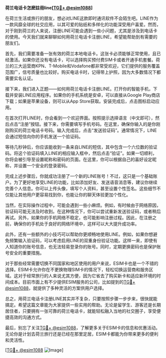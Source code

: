 **荷兰电话卡怎麽註冊line[[TG💪+ @esim1088](https://t.me/s/esim1088)]**

在荷兰生活或旅行的朋友，想必对LINE这款即时通讯软件不会陌生吧。LINE作为一款风靡全球的社交应用，以其可爱的贴纸和多样化的功能深受用户喜爱。然而，对于刚到荷兰的人来说，注册LINE可能会遇到一些小问题，尤其是涉及到电话卡的使用。今天我们就来聊聊如何用荷兰电话卡注册LINE，希望能帮助到有需要的朋友们。

首先，我们需要准备一张有效的荷兰本地电话卡。这张卡必须能够正常使用，且已经激活。如果你还没有电话卡，可以选择购买预付费SIM卡或者开通手机套餐。荷兰的三大运营商KPN、T-Mobile和Vodafone都非常受欢迎，它们提供的服务覆盖范围广，信号质量也比较好。购买电话卡时，记得带上护照，因为大多数情况下都需要实名认证。

接下来，我们进入正题——如何用荷兰电话卡注册LINE。打开你的智能手机，下载并安装LINE应用程序。如果你的手机系统是安卓，可以直接从Google Play商店下载；如果是苹果设备，则可以从App Store获取。安装完成后，点击图标启动应用。

在首次打开LINE时，你会看到一个欢迎界面。按照提示选择语言（中文即可），然后点击“注册”按钮。接下来，你需要填写手机号码。在这里，确保你输入的是你刚刚购买的荷兰电话卡号码。输入完成后，点击“发送验证码”。通常情况下，LINE会通过短信向你的手机发送一个验证码。

等待几秒钟后，你应该能收到一条来自LINE的短信，其中包含一个六位数的验证码。将这个验证码填入LINE的相应输入框中，然后点击“验证”。如果一切顺利，你将会被引导至设置昵称和密码的页面。在这里，你可以根据自己的喜好设定昵称，并设置一个安全的登录密码。

完成上述步骤后，你就成功注册了一个新的LINE账号！不过，这只是一个基础账户。为了更好地享受LINE的功能，比如添加好友、发送语音消息等，建议你继续完善个人信息。你可以上传头像，填写个人资料，甚至设置个性签名。这些细节不仅能让其他用户更容易找到你，也能让你的聊天体验更加个性化。

当然，在实际操作过程中，可能会遇到一些小麻烦。例如，有时候由于网络原因，验证码可能无法及时收到。在这种情况下，你可以尝试重新发送验证码，或者稍后再试。另外，如果你的手机网络不稳定，也可能影响注册过程。因此，在注册之前，确保你的手机处于良好的网络环境中，这样可以大大提升成功率。

此外，还有一些额外的小技巧可以帮助你更顺畅地使用LINE。例如，如果你想避免频繁输入验证码，可以考虑启用LINE的双重身份验证功能。这样一来，即使有人知道你的账号信息，也无法轻易登录你的账号。同时，定期更换密码也是保护账号安全的重要措施。

对于那些经常需要切换不同国家和地区使用的用户来说，ESIM卡也是一个不错的选择。ESIM卡允许你在不更换物理SIM卡的情况下，轻松切换运营商和服务区域。这对于经常旅行的人来说尤其方便，因为它省去了购买新卡和适应新环境的时间成本。目前市面上有不少提供ESIM服务的公司，比如提到的[TG💪+ @esim1088](https://t.me/s/esim1088)，就提供了多种灵活的方案供用户选择。

总之，用荷兰电话卡注册LINE其实并不复杂，只要按照步骤一步步来，很快就能搞定。希望这篇文章能为大家提供一些实用的帮助。无论是留学生、游客还是长期居住者，只要拥有一张可靠的荷兰电话卡，就能轻松融入当地的社交圈子，享受便捷高效的沟通方式。

最后，别忘了关注[TG💪+ @esim1088](https://t.me/s/esim1088)，了解更多关于ESIM卡的信息和优惠活动。无论你是计划去荷兰旅行还是已经在那里定居，ESIM卡都能为你带来更多的便利和灵活性。

[[TG💪+ @esim1088](https://t.me/s/esim1088) ![Image](https://i.postimg.cc/4NQfJmqS/Snipaste-2025-05-13-00-14-12.png)]